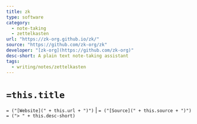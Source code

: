 ```yaml
---
title: zk
type: software
category:
  - note-taking
  - zettelkasten
url: "https://zk-org.github.io/zk/"
source: "https://github.com/zk-org/zk"
developer: "[zk-org](https://github.com/zk-org)"
desc-short: A plain text note-taking assistant
tags:
  - writing/notes/zettelkasten
---
```

# `=this.title`

`= ("[Website](" + this.url + ")")` |  `= ("[Source](" + this.source + ")")`
`= ("> " + this.desc-short)`
